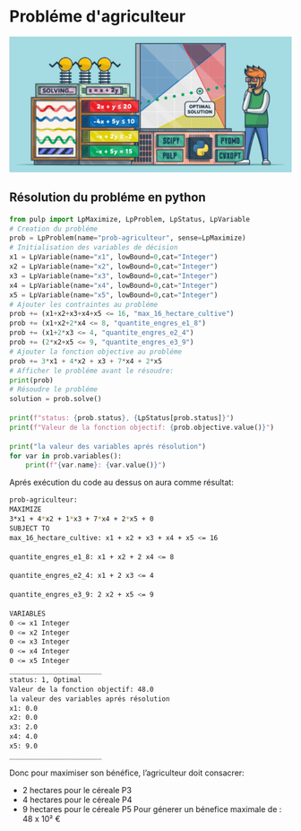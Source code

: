 # Probléme d'agriculteur

![Poster](https://github.com/walidzbiri/programmation-linear/blob/main/1.PNG)


## Résolution du probléme en python
```python
from pulp import LpMaximize, LpProblem, LpStatus, LpVariable
# Creation du probléme
prob = LpProblem(name="prob-agriculteur", sense=LpMaximize)
# Initialisation des variables de décision
x1 = LpVariable(name="x1", lowBound=0,cat="Integer")
x2 = LpVariable(name="x2", lowBound=0,cat="Integer")
x3 = LpVariable(name="x3", lowBound=0,cat="Integer")
x4 = LpVariable(name="x4", lowBound=0,cat="Integer")
x5 = LpVariable(name="x5", lowBound=0,cat="Integer")
# Ajouter les contraintes au probléme
prob += (x1+x2+x3+x4+x5 <= 16, "max_16_hectare_cultive")
prob += (x1+x2+2*x4 <= 8, "quantite_engres_e1_8")
prob += (x1+2*x3 <= 4, "quantite_engres_e2_4")
prob += (2*x2+x5 <= 9, "quantite_engres_e3_9")
# Ajouter la fonction objective au probléme
prob += 3*x1 + 4*x2 + x3 + 7*x4 + 2*x5
# Afficher le probléme avant le résoudre:
print(prob)
# Résoudre le probléme
solution = prob.solve()

print(f"status: {prob.status}, {LpStatus[prob.status]}")
print(f"Valeur de la fonction objectif: {prob.objective.value()}")

print("la valeur des variables aprés résolution")
for var in prob.variables():
	print(f"{var.name}: {var.value()}")
```
Aprés exécution du code au dessus on aura comme résultat:
```sh
prob-agriculteur:
MAXIMIZE
3*x1 + 4*x2 + 1*x3 + 7*x4 + 2*x5 + 0
SUBJECT TO
max_16_hectare_cultive: x1 + x2 + x3 + x4 + x5 <= 16

quantite_engres_e1_8: x1 + x2 + 2 x4 <= 8

quantite_engres_e2_4: x1 + 2 x3 <= 4

quantite_engres_e3_9: 2 x2 + x5 <= 9

VARIABLES
0 <= x1 Integer
0 <= x2 Integer
0 <= x3 Integer
0 <= x4 Integer
0 <= x5 Integer
_______________________
status: 1, Optimal
Valeur de la fonction objectif: 48.0
la valeur des variables aprés résolution
x1: 0.0
x2: 0.0
x3: 2.0
x4: 4.0
x5: 9.0
_______________________
```
Donc pour maximiser son bénéfice, l’agriculteur doit consacrer:
  - 2 hectares pour le céreale P3
  - 4 hectares pour le céreale P4
  - 9 hectares pour le céreale P5
Pour génerer un bénefice maximale de : 48 x 10² €
  
